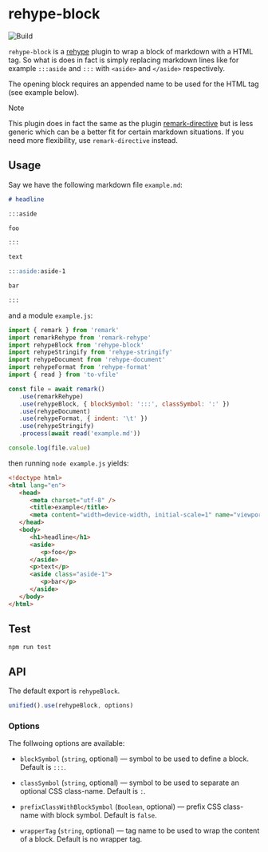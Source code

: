 # rehype-block

![Build][build-badge]

`rehype-block` is a [rehype][rehype] plugin to wrap a block of markdown with a HTML tag. So what is does in fact is simply replacing markdown lines like for example `:::aside` and `:::` with `<aside>` and `</aside>` respectively.

The opening block requires an appended name to be used for the HTML tag (see example below).

> [!NOTE]
> This plugin does in fact the same as the plugin [remark-directive](https://github.com/remarkjs/remark-directive) but is less generic which can be a better fit for certain markdown situations. If you need more flexibility, use `remark-directive` instead.

## Usage

Say we have the following markdown file `example.md`:

```markdown
# headline

:::aside

foo

:::

text

:::aside:aside-1

bar

:::
```

and a module `example.js`:

```js
import { remark } from 'remark'
import remarkRehype from 'remark-rehype'
import rehypeBlock from 'rehype-block'
import rehypeStringify from 'rehype-stringify'
import rehypeDocument from 'rehype-document'
import rehypeFormat from 'rehype-format'
import { read } from 'to-vfile'

const file = await remark()
   .use(remarkRehype)
   .use(rehypeBlock, { blockSymbol: ':::', classSymbol: ':' })
   .use(rehypeDocument)
   .use(rehypeFormat, { indent: '\t' })
   .use(rehypeStringify)
   .process(await read('example.md'))

console.log(file.value)
```

then running `node example.js` yields:

```html
<!doctype html>
<html lang="en">
   <head>
      <meta charset="utf-8" />
      <title>example</title>
      <meta content="width=device-width, initial-scale=1" name="viewport" />
   </head>
   <body>
      <h1>headline</h1>
      <aside>
         <p>foo</p>
      </aside>
      <p>text</p>
      <aside class="aside-1">
         <p>bar</p>
      </aside>
   </body>
</html>
```

## Test

    npm run test

## API

The default export is `rehypeBlock`.

```js
unified().use(rehypeBlock, options)
```

### Options

The follwoing options are available:

-  `blockSymbol` (`string`, optional) — symbol to be used to define a block. Default is `:::`.

-  `classSymbol` (`string`, optional) — symbol to be used to separate an optional CSS class-name. Default is `:`.

-  `prefixClassWithBlockSymbol` (`Boolean`, optional) — prefix CSS class-name with block symbol. Default is `false`.

-  `wrapperTag` (`string`, optional) — tag name to be used to wrap the content of a block. Default is no wrapper tag.

[rehype]: https://github.com/rehypejs/rehype
[build-badge]: https://github.com/thomd/rehype-block/workflows/plugin-test/badge.svg
